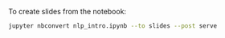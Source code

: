 To create slides from the notebook:

```bash
jupyter nbconvert nlp_intro.ipynb --to slides --post serve
```
